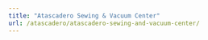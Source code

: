 ```yaml
---
title: "Atascadero Sewing & Vacuum Center"
url: /atascadero/atascadero-sewing-and-vacuum-center/
---
```

